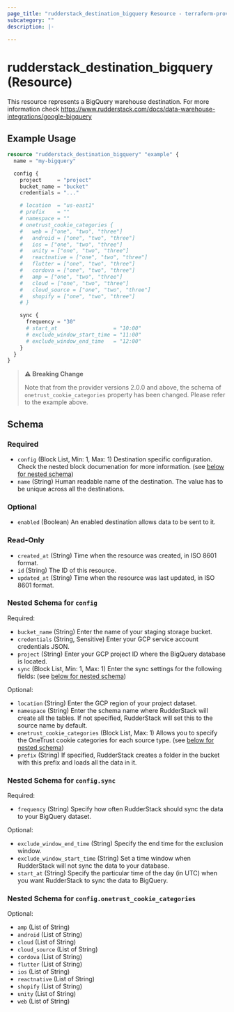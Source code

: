 ```yaml
---
page_title: "rudderstack_destination_bigquery Resource - terraform-provider-rudderstack"
subcategory: ""
description: |-
  
---
```


# rudderstack_destination_bigquery (Resource)

This resource represents a BigQuery warehouse destination. For more information check 
https://www.rudderstack.com/docs/data-warehouse-integrations/google-bigquery

## Example Usage

```terraform
resource "rudderstack_destination_bigquery" "example" {
  name = "my-bigquery"

  config {
    project     = "project"
    bucket_name = "bucket"
    credentials = "..."

    # location  = "us-east1"
    # prefix    = ""
    # namespace = ""
    # onetrust_cookie_categories {
    #   web = ["one", "two", "three"]
    #   android = ["one", "two", "three"]
    #   ios = ["one", "two", "three"]
    #   unity = ["one", "two", "three"]
    #   reactnative = ["one", "two", "three"]
    #   flutter = ["one", "two", "three"]
    #   cordova = ["one", "two", "three"]
    #   amp = ["one", "two", "three"]
    #   cloud = ["one", "two", "three"]
    #   cloud_source = ["one", "two", "three"]
    #   shopify = ["one", "two", "three"]
    # }

    sync {
      frequency = "30"
      # start_at                  = "10:00"
      # exclude_window_start_time = "11:00"
      # exclude_window_end_time   = "12:00"
    }
  }
}
```

> **:warning: Breaking Change**
> 
> Note that from the provider versions 2.0.0 and above, the schema of `onetrust_cookie_categories` property has been changed. Please refer to the example above.

<!-- schema generated by tfplugindocs -->
## Schema

### Required

- `config` (Block List, Min: 1, Max: 1) Destination specific configuration. Check the nested block documenation for more information. (see [below for nested schema](#nestedblock--config))
- `name` (String) Human readable name of the destination. The value has to be unique across all the destinations.

### Optional

- `enabled` (Boolean) An enabled destination allows data to be sent to it.

### Read-Only

- `created_at` (String) Time when the resource was created, in ISO 8601 format.
- `id` (String) The ID of this resource.
- `updated_at` (String) Time when the resource was last updated, in ISO 8601 format.

<a id="nestedblock--config"></a>
### Nested Schema for `config`

Required:

- `bucket_name` (String) Enter the name of your staging storage bucket.
- `credentials` (String, Sensitive) Enter your GCP service account credentials JSON.
- `project` (String) Enter your GCP project ID where the BigQuery database is located.
- `sync` (Block List, Min: 1, Max: 1) Enter the sync settings for the following fields: (see [below for nested schema](#nestedblock--config--sync))

Optional:

- `location` (String) Enter the GCP region of your project dataset.
- `namespace` (String) Enter the schema name where RudderStack will create all the tables. If not specified, RudderStack will set this to the source name by default.
- `onetrust_cookie_categories` (Block List, Max: 1) Allows you to specify the OneTrust cookie categories for each source type. (see [below for nested schema](#nestedblock--config--onetrust_cookie_categories))
- `prefix` (String) If specified, RudderStack creates a folder in the bucket with this prefix and loads all the data in it.

<a id="nestedblock--config--sync"></a>
### Nested Schema for `config.sync`

Required:

- `frequency` (String) Specify how often RudderStack should sync the data to your BigQuery dataset.

Optional:

- `exclude_window_end_time` (String) Specify the end time for the exclusion window.
- `exclude_window_start_time` (String) Set a time window when RudderStack will not sync the data to your database.
- `start_at` (String) Specify the particular time of the day (in UTC) when you want RudderStack to sync the data to BigQuery.


<a id="nestedblock--config--onetrust_cookie_categories"></a>
### Nested Schema for `config.onetrust_cookie_categories`

Optional:

- `amp` (List of String)
- `android` (List of String)
- `cloud` (List of String)
- `cloud_source` (List of String)
- `cordova` (List of String)
- `flutter` (List of String)
- `ios` (List of String)
- `reactnative` (List of String)
- `shopify` (List of String)
- `unity` (List of String)
- `web` (List of String)
